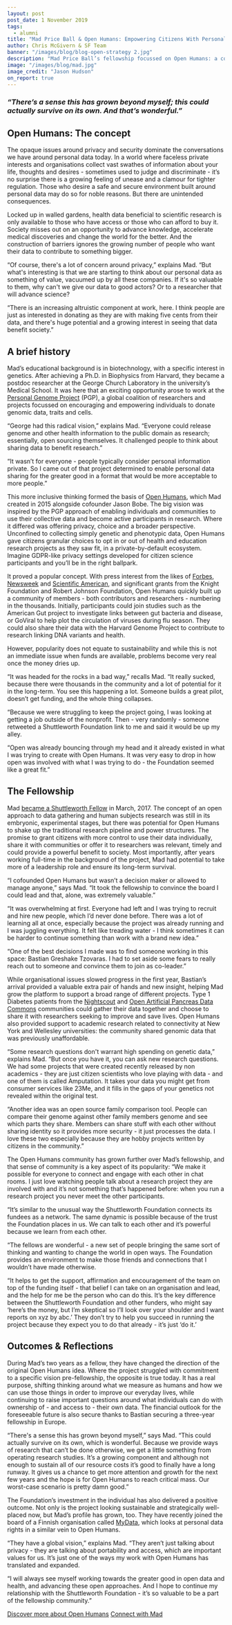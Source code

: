 ```yaml
---
layout: post
post_date: 1 November 2019
tags:
  - alumni
title: "Mad Price Ball & Open Humans: Empowering Citizens With Personal Data"
author: Chris McGivern & SF Team
banner: "/images/blog/blog-open-strategy 2.jpg"
description: "Mad Price Ball’s fellowship focussed on Open Humans: a community-driven project enabling individuals to share their personal data with scientific studies and become active participants in research for the benefit of their own lives and communities. Over two years, they took an idea that enjoyed popularity but was struggling to survive and shaped it into an organisation with a bright and sustainable future. This is Mad’s fellowship story..."
image: "/images/blog/mad.jpg"
image_credit: "Jason Hudson"
on_report: true
---
```


### ___“There’s a sense this has grown beyond myself; this could actually survive on its own. And that’s wonderful.”___

## Open Humans: The concept

The opaque issues around privacy and security dominate the conversations we have around personal data today. In a world where faceless private interests and organisations collect vast swathes of information about your life, thoughts and desires - sometimes used to judge and discriminate - it’s no surprise there is a growing feeling of unease and a clamour for tighter regulation. Those who desire a safe and secure environment built around personal data may do so for noble reasons. But there are unintended consequences.

Locked up in walled gardens, health data beneficial to scientific research is only available to those who have access or those who can afford to buy it. Society misses out on an opportunity to advance knowledge, accelerate medical discoveries and change the world for the better. And the construction of barriers ignores the growing number of people who want their data to contribute to something bigger.

“Of course, there's a lot of concern around privacy,” explains Mad. “But what's interesting is that we are starting to think about our personal data as something of value, vacuumed up by all these companies. If it's so valuable to them, why can't we give our data to good actors? Or to a researcher that will advance science? 

“There is an increasing altruistic component at work, here. I think people are just as interested in donating as they are with making five cents from their data, and there's huge potential and a growing interest in seeing that data benefit society.”

## A brief history

Mad’s educational background is in biotechnology, with a specific interest in genetics. After achieving a Ph.D. in Biophysics from Harvard, they became a postdoc researcher at the George Church Laboratory in the university’s Medical School. It was here that an exciting opportunity arose to work at the [Personal Genome Project](https://www.personalgenomes.org/) (PGP), a global coalition of researchers and projects focussed on encouraging and empowering individuals to donate genomic data, traits and cells. 

“George had this radical vision,” explains Mad. “Everyone could release genome and other health information to the public domain as research; essentially, open sourcing themselves. It challenged people to think about sharing data to benefit research.”

“It wasn’t for everyone - people typically consider personal information private. So I came out of that project determined to enable personal data sharing for the greater good in a format that would be more acceptable to more people.” 

This more inclusive thinking formed the basis of [Open Humans](https://www.openhumans.org/), which Mad created in 2015 alongside cofounder Jason Bobe. The big vision was inspired by the PGP approach of enabling individuals and communities to use their collective data and become active participants in research. Where it differed was offering privacy, choice and a broader perspective. Unconfined to collecting simply genetic and phenotypic data, Open Humans gave citizens granular choices to opt in or out of health and education research projects as they saw fit, in a private-by-default ecosystem. Imagine GDPR-like privacy settings developed for citizen science participants and you’ll be in the right ballpark.

It proved a popular concept. With press interest from the likes of [Forbes](https://www.forbes.com/sites/arleneweintraub/2015/03/27/open-humans-network-invites-everyone-to-share-their-personal-health-data/), [Newsweek](https://www.newsweek.com/new-online-platform-allows-you-open-source-your-body-316485) and [Scientific American](https://www.scientificamerican.com/podcast/episode/donate-your-health-data-to-medical-science/), and significant grants from the Knight Foundation and Robert Johnson Foundation, Open Humans quickly built up a community of members - both contributors and researchers - numbering in the thousands. Initially, participants could join studies such as the American Gut project to investigate links between gut bacteria and disease, or GoViral to help plot the circulation of viruses during flu season. They could also share their data with the Harvard Genome Project to contribute to research linking DNA variants and health. 

However, popularity does not equate to sustainability and while this is not an immediate issue when funds are available, problems become very real once the money dries up.

“It was headed for the rocks in a bad way,” recalls Mad. “It really sucked, because there were thousands in the community and a lot of potential for it in the long-term. You see this happening a lot. Someone builds a great pilot, doesn’t get funding, and the whole thing collapses.

“Because we were struggling to keep the project going, I was looking at getting a job outside of the nonprofit. Then - very randomly - someone retweeted a Shuttleworth Foundation link to me and said it would be up my alley.

“Open was already bouncing through my head and it already existed in what I was trying to create with Open Humans. It was very easy to drop in how open was involved with what I was trying to do - the Foundation seemed like a great fit.” 

## The Fellowship 

Mad [became a Shuttleworth Fellow](https://www.shuttleworthfoundation.org/fellows/mad-ball/) in March, 2017. The concept of an open approach to data gathering and human subjects research was still in its embryonic, experimental stages, but there was potential for Open Humans to shake up the traditional research pipeline and power structures. The promise to grant citizens with more control to use their data individually, share it with communities or offer it to researchers was relevant, timely and could provide a powerful benefit to society. Most importantly, after years working full-time in the background of the project, Mad had potential to take more of a leadership role and ensure its long-term survival.

“I cofounded Open Humans but wasn’t a decision maker or allowed to manage anyone,” says Mad. “It took the fellowship to convince the board I could lead and that, alone, was extremely valuable.”

“It was overwhelming at first. Everyone had left and I was trying to recruit and hire new people, which I’d never done before. There was a lot of learning all at once, especially because the project was already running and I was juggling everything. It felt like treading water - I think sometimes it can be harder to continue something than work with a brand new idea.”

“One of the best decisions I made was to find someone working in this space: Bastian Greshake Tzovaras. I had to set aside some fears to really reach out to someone and convince them to join as co-leader.”

While organisational issues slowed progress in the first year, Bastian’s arrival provided a valuable extra pair of hands and new insight, helping Mad grow the platform to support a broad range of different projects. Type 1 Diabetes patients from the [Nightscout](http://www.nightscout.info/) and [Open Artificial Pancreas Data Commons](https://openaps.org/outcomes/data-commons/) communities could gather their data together and choose to share it with researchers seeking to improve and save lives. Open Humans also provided support to academic research related to connectivity at New York and Wellesley universities: the community shared genomic data that was previously unaffordable.

“Some research questions don't warrant high spending on genetic data,” explains Mad. “But once you have it, you can ask new research questions. We had some projects that were created recently released by non academics - they are just citizen scientists who love playing with data - and one of them is called Amputation. It takes your data you might get from consumer services like 23Me, and it fills in the gaps of your genetics not revealed within the original test.

“Another idea was an open source family comparison tool. People can compare their genome against other family members genome and see which parts they share. Members can share stuff with each other without sharing identity so it provides more security - it just processes the data. I love these two especially because they are hobby projects written by citizens in the community.”

The Open Humans community has grown further over Mad’s fellowship, and that sense of community is a key aspect of its popularity: “We make it possible for everyone to connect and engage with each other in chat rooms. I just love watching people talk about a research project they are involved with and it’s not something that’s happened before: when you run a research project you never meet the other participants. 

“It’s similar to the unusual way the Shuttleworth Foundation connects its fundees as a network. The same dynamic is possible because of the trust the Foundation places in us. We can talk to each other and it’s powerful because we learn from each other.

“The fellows are wonderful - a new set of people bringing the same sort of thinking and wanting to change the world in open ways. The Foundation provides an environment to make those friends and connections that I wouldn’t have made otherwise.

“It helps to get the support, affirmation and encouragement of the team on top of the funding itself - that belief I can take on an organisation and lead, and the help for me be the person who can do this. It’s the key difference between the Shuttleworth Foundation and other funders, who might say ‘here’s the money, but I’m skeptical so I’ll look over your shoulder and I want reports on xyz by abc.’ They don’t try to help you succeed in running the project because they expect you to do that already - it’s just ‘do it.’ 

## Outcomes & Reflections

During Mad’s two years as a fellow, they have changed the direction of the original Open Humans idea. Where the project struggled with commitment to a specific vision pre-fellowship, the opposite is true today. It has a real purpose, shifting thinking around what we measure as humans and how we can use those things in order to improve our everyday lives, while continuing to raise important questions around what individuals can do with ownership of - and access to - their own data.  The financial outlook for the foreseeable future is also secure thanks to Bastian securing a three-year fellowship in Europe.

“There's a sense this has grown beyond myself,” says Mad. “This could actually survive on its own, which is wonderful. Because we provide ways of research that can’t be done otherwise, we get a little something from operating research studies. It’s a growing component and although not enough to sustain all of our resource costs it’s good to finally have a long runway. It gives us a chance to get more attention and growth for the next few years and the hope is for Open Humans to reach critical mass. Our worst-case scenario is pretty damn good.”

The Foundation’s investment in the individual has also delivered a positive outcome. Not only is the project looking sustainable and strategically well-placed now, but Mad’s profile has grown, too. They have recently joined the board of a Finnish organisation called [MyData](https://mydata.org/), which looks at personal data rights in a similar vein to Open Humans. 

“They have a global vision,” explains Mad. “They aren’t just talking about privacy - they are talking about portability and access, which are important values for us. It’s just one of the ways my work with Open Humans has translated and expanded.

“I will always see myself working towards the greater good in open data and health, and advancing these open approaches. And I hope to continue my relationship with the Shuttleworth Foundation - it’s so valuable to be a part of the fellowship community.”

[Discover more about Open Humans](https://www.openhumans.org/)
[Connect with Mad](https://twitter.com/madprime)
